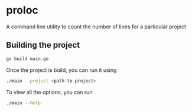 # proloc

A command line utility to count the number of lines for a particular project

## Building the project

```sh
go build main.go
```

Once the project is build, you can run it using

```sh
./main --project <path-to-project>
```

To view all the options, you can run

```sh
./main --help
```

